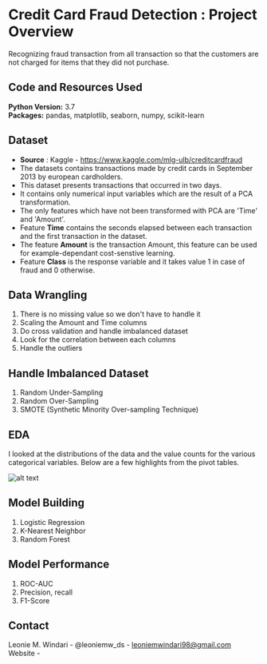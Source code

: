 # Credit Card Fraud Detection : Project Overview
Recognizing fraud transaction from all transaction so that the customers are not charged for items that they did not purchase.

## Code and Resources Used 
**Python Version:** 3.7  
**Packages:** pandas, matplotlib, seaborn, numpy, scikit-learn

## Dataset
* **Source** : Kaggle - https://www.kaggle.com/mlg-ulb/creditcardfraud
* The datasets contains transactions made by credit cards in September 2013 by european cardholders.
* This dataset presents transactions that occurred in two days.
* It contains only numerical input variables which are the result of a PCA transformation.
* The only features which have not been transformed with PCA are 'Time' and 'Amount'. 
* Feature **Time** contains the seconds elapsed between each transaction and the first transaction in the dataset. 
* The feature **Amount** is the transaction Amount, this feature can be used for example-dependant cost-senstive learning. 
* Feature **Class** is the response variable and it takes value 1 in case of fraud and 0 otherwise.


## Data Wrangling
1. There is no missing value so we don't have to handle it
2. Scaling the Amount and Time columns
3. Do cross validation and handle imbalanced dataset
4. Look for the correlation between each columns
5. Handle the outliers


## Handle Imbalanced Dataset
1. Random Under-Sampling
2. Random Over-Sampling
3. SMOTE (Synthetic Minority Over-sampling Technique)


## EDA
I looked at the distributions of the data and the value counts for the various categorical variables. Below are a few highlights from the pivot tables. 

![alt text]()



## Model Building
1. Logistic Regression
2. K-Nearest Neighbor
3. Random Forest


## Model Performance
1. ROC-AUC
2. Precision, recall
3. F1-Score

## Contact
Leonie M. Windari - @leoniemw_ds - leoniemwindari98@gmail.com
Website - 






